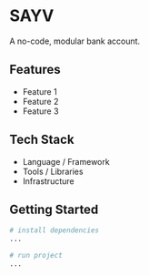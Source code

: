 # SAYV

A no-code, modular bank account.

## Features

- Feature 1
- Feature 2
- Feature 3

## Tech Stack

- Language / Framework
- Tools / Libraries
- Infrastructure

## Getting Started

```bash
# install dependencies
...

# run project
...
```
